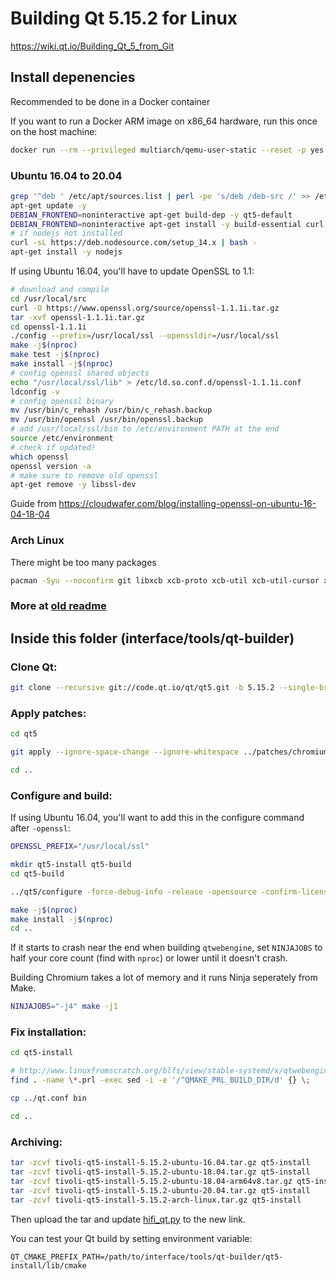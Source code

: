 # Building Qt 5.15.2 for Linux

https://wiki.qt.io/Building_Qt_5_from_Git

## Install depenencies

Recommended to be done in a Docker container

If you want to run a Docker ARM image on x86_64 hardware, run this once on the host machine:

```bash
docker run --rm --privileged multiarch/qemu-user-static --reset -p yes
```

### Ubuntu 16.04 to 20.04

```bash
grep '^deb ' /etc/apt/sources.list | perl -pe 's/deb /deb-src /' >> /etc/apt/sources.list
apt-get update -y
DEBIAN_FRONTEND=noninteractive apt-get build-dep -y qt5-default
DEBIAN_FRONTEND=noninteractive apt-get install -y build-essential curl perl python git '^libxcb.*-dev' libx11-xcb-dev libglu1-mesa-dev libxrender-dev libxi-dev libxkbcommon-dev libxkbcommon-x11-dev flex bison gperf libicu-dev libxslt-dev ruby libssl-dev libxcursor-dev libxcomposite-dev libxdamage-dev libxrandr-dev libdbus-1-dev libfontconfig1-dev libcap-dev libxtst-dev libpulse-dev libudev-dev libpci-dev libnss3-dev libasound2-dev libxss-dev libegl1-mesa-dev libgstreamer1.0-dev libgstreamer-plugins-base1.0-dev libproxy-dev xinput libopenal-dev ninja-build libre2-dev libminizip-dev libevent-dev libprotobuf-dev liblcms2-dev libharfbuzz-dev
# if nodejs not installed
curl -sL https://deb.nodesource.com/setup_14.x | bash -
apt-get install -y nodejs
```

If using Ubuntu 16.04, you'll have to update OpenSSL to 1.1:

```bash
# download and compile
cd /usr/local/src
curl -O https://www.openssl.org/source/openssl-1.1.1i.tar.gz
tar -xvf openssl-1.1.1i.tar.gz
cd openssl-1.1.1i
./config --prefix=/usr/local/ssl --openssldir=/usr/local/ssl
make -j$(nproc)
make test -j$(nproc)
make install -j$(nproc)
# config openssl shared objects
echo "/usr/local/ssl/lib" > /etc/ld.so.conf.d/openssl-1.1.1i.conf
ldconfig -v
# config openssl binary
mv /usr/bin/c_rehash /usr/bin/c_rehash.backup
mv /usr/bin/openssl /usr/bin/openssl.backup
# add /usr/local/ssl/bin to /etc/environment PATH at the end
source /etc/environment
# check if updated!
which openssl
openssl version -a
# make sure to remove old openssl
apt-get remove -y libssl-dev
```

Guide from https://cloudwafer.com/blog/installing-openssl-on-ubuntu-16-04-18-04

### Arch Linux

There might be too many packages

```bash
pacman -Syu --noconfirm git libxcb xcb-proto xcb-util xcb-util-cursor xcb-util-image xcb-util-keysyms xcb-util-renderutil xcb-util-wm libxi base-devel gperf python python2 mesa xf86-video-vesa xf86-video-intel vulkan-intel xf86-input-libinput libxcursor libxcomposite libxdamage libxrandr xorg-xrandr libxtst alsa-lib eglexternalplatform libglvnd gtk3 libinput tslib libxkbcommon libxkbcommon-x11 pulseaudio pulseaudio-alsa gstreamer nss re2 icu libwebp opus ffmpeg libvpx snappy minizip libevent jsoncpp protobuf libxml2 libxslt ninja gn ccache double-conversion libproxy openssl md4c nodejs npm wayland
```

### More at [old readme](README.old.md)

## Inside this folder (interface/tools/qt-builder)

### Clone Qt:

```bash
git clone --recursive git://code.qt.io/qt/qt5.git -b 5.15.2 --single-branch
```

### Apply patches:

```bash
cd qt5

git apply --ignore-space-change --ignore-whitespace ../patches/chromium-override-audio-output-permission.patch

cd ..
```

### Configure and build:

If using Ubuntu 16.04, you'll want to add this in the configure command after `-openssl`:

```bash
OPENSSL_PREFIX="/usr/local/ssl"
```

```bash
mkdir qt5-install qt5-build
cd qt5-build

../qt5/configure -force-debug-info -release -opensource -confirm-license -recheck-all -openssl -nomake tools -nomake tests -nomake examples -skip qttranslations -skip qtserialport -skip qt3d -skip qtquick3d -skip qtlocation -skip qtsensors -skip qtgamepad -skip qtspeech -skip qtcharts -skip qtx11extras -skip qtmacextras -skip qtvirtualkeyboard -skip qtpurchasing -skip qtdatavis3d -skip qtpim -skip qtdocgallery -webengine-proprietary-codecs -no-warnings-are-errors -no-pch -c++std c++14 -prefix ../qt5-install

make -j$(nproc)
make install -j$(nproc)
cd ..
```

If it starts to crash near the end when building `qtwebengine`, set `NINJAJOBS` to half your core count (find with `nproc`) or lower until it doesn't crash.

Building Chromium takes a lot of memory and it runs Ninja seperately from Make.

```bash
NINJAJOBS="-j4" make -j1
```

### Fix installation:

```bash
cd qt5-install

# http://www.linuxfromscratch.org/blfs/view/stable-systemd/x/qtwebengine.html
find . -name \*.prl -exec sed -i -e '/^QMAKE_PRL_BUILD_DIR/d' {} \;

cp ../qt.conf bin

cd ..
```

### Archiving:

```bash
tar -zcvf tivoli-qt5-install-5.15.2-ubuntu-16.04.tar.gz qt5-install
tar -zcvf tivoli-qt5-install-5.15.2-ubuntu-18.04.tar.gz qt5-install
tar -zcvf tivoli-qt5-install-5.15.2-ubuntu-18.04-arm64v8.tar.gz qt5-install
tar -zcvf tivoli-qt5-install-5.15.2-ubuntu-20.04.tar.gz qt5-install
tar -zcvf tivoli-qt5-install-5.15.2-arch-linux.tar.gz qt5-install
```

Then upload the tar and update [hifi_qt.py](../../hifi_qt.py) to the new link.

You can test your Qt build by setting environment variable:

```env
QT_CMAKE_PREFIX_PATH=/path/to/interface/tools/qt-builder/qt5-install/lib/cmake
```

